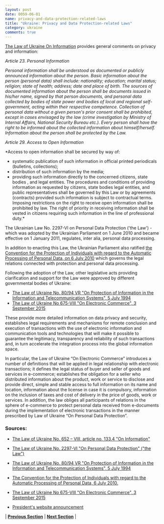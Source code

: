```yaml
---
layout: post
date: 0059-06-01
name: privacy-and-data-protection-related-laws
title: "Ukraine: Privacy and Data Protection-related Laws"
category: ukraine
comments: true
---
```



[The Law of Ukraine On Information](http://www.wipo.int/edocs/lexdocs/laws/en/ua/ua032en.pdf) provides general comments on privacy and information:

*Article 23. Personal Information* 

*Personal information shall be understood as documented or publicly announced information about the person.  Basic information about the person (personal data) shall include: nationality; education; marital status; religion; state of health; address; date and place of birth.  The sources of documented information about the person shall be documents issued in his/her name, signed by that person documents, and personal data collected by bodies of state power and bodies of local and regional self-government, acting within their respective competence. Collection of personal data without a given person's prior consent shall be prohibited, except in cases envisaged by the law  (crime investigation by Ministry of Internal Affairs, National Security Bureau etc.). Every person shall have the right to be informed about the collected information about himself/herself. Information about the person shall be protected by the Law.*

*Article 29. Access to Open Information*

*Access to open information shall be secured by way of: 
-	systematic publication of such information in official printed periodicals (bulletins, collections); 
-	distribution of such information by the media; 
-	providing such information directly to the concerned citizens, state bodies , and legal entities. 
The procedures and conditions of providing information as requested by citizens, state bodies legal entities, and public representatives shall be governed by this Law or by agreements (contracts) provided such information is subject to contractual terms. Imposing restrictions on the right to receive open information shall be prohibited by law. The right of priority in receiving information shall be vested in citizens requiring such information in the line of professional duty.*


The Ukrainian Law  No. 2297-VI on Personal Data Protection ('the Law') - which was adopted by the Ukrainian Parliament on 1 June 2010 and became effective on 1 January 2011, regulates, inter alia, personal data processing.

In addition to enacting this Law, the Ukrainian Parliament also ratified [the Convention for the Protection of Individuals with regard to the Automatic Processing of Personal Data, on 6 July 2010](https://ukraine-eu.mfa.gov.ua/mediafiles/files/2010associationagendapprioritiesen.pdf) which governs the legal relations connected with protection and personal data processing.

Following the adoption of the Law, other legislative acts providing clarification and support for the Law were approved by different governmental bodies of Ukraine:

-	[The Law of Ukraine No. 80/94 VR "On Protection of Information in the Information and Telecommunication Systems", 5 July 1994](http://cis-legislation.com/document.fwx?rgn=11676)
-	[The Law of Ukraine No 675-VIII "On Electronic Commerce", 3 September 2015](http://search.ligazakon.ua/l_doc2.nsf/link1/T150675.html)

These provide more detailed information on data privacy and security, establishes legal requirements and mechanisms for remote conclusion and execution of transactions with the use of electronic information and communication tools and technologies that will make it possible to guarantee the legitimacy, transparency and reliability of such transactions and, in turn accelerate the integration process into the global information space.

In particular, the Law of Ukraine “On Electronic Commerce”  introduces a number of definitions that will be applied in legal relationship with electronic transactions; it defines the legal status of buyer and seller of goods and services in e-commerce; establishes the obligation for a seller who distributed information about the product, work or service to disclose and provide direct, simple and stable access to full information on its name and location, information about the license in case it is compulsory, information on the inclusion of taxes and cost of delivery in the price of goods, work or services.
In addition, the law obliges all participants of relations in the sphere of e-commerce to protect personal data received from e-documents during the implementation of electronic transactions in the manner prescribed by Law of Ukraine “On Personal Data Protection”.

### Sources: ###

-	[The Law of Ukraine No. 652 – VIII, article no. 133.4  "On Information"](http://www.wipo.int/edocs/lexdocs/laws/en/ua/ua032en.pdf)
-	[The Law of Ukraine No. 2297-VI "On Personal Data Protection" ("the Law")](http://cis-legislation.com/document.fwx?rgn=31418)
- [The Law of Ukraine No. 80/94 VR "On Protection of Information in the Information and Telecommunication Systems", 5 July 1994](http://cis-legislation.com/document.fwx?rgn=11676)

-	[The Convention for the Protection of Individuals with regard to the Automatic Processing of Personal Data, 6 July 2010.](https://ukraine-eu.mfa.gov.ua/mediafiles/files/2010associationagendapprioritiesen.pdf)
-	[The Law of Ukraine No 675-VIII "On Electronic Commerce", 3 September 2015](http://search.ligazakon.ua/l_doc2.nsf/link1/T150675.html)
- [President's website announcement](http://www.president.gov.ua/en/news/prezident-pidpisav-zakon-pro-elektronnu-komerciyu-36022)




| **[Previous Section](https://neo-project.github.io/global-blockchain-compliance-hub//ukraine/ukraine-securities-related-laws.html)** | **[Next Section](https://neo-project.github.io/global-blockchain-compliance-hub//ukraine/ukraine-final-liability.html)** |
